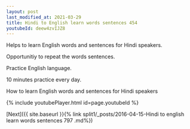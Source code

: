 ```yaml
---
layout: post
last_modified_at: 2021-03-29
title: Hindi to English learn words sentences 454 
youtubeId: deew4zvIJZ8
---
```

 
 
Helps to learn English words and sentences for Hindi speakers.

Opportunitiy to repeat the words sentences. 

Practice English language. 
 
10 minutes practice every day. 
 
How to learn English words and sentences for Hindi speakers 
 
{% include youtubePlayer.html id=page.youtubeId %}
 
 
[Next]({{ site.baseurl }}{% link  split1/_posts/2016-04-15-Hindi to english learn words sentences 797 .md%})
 
